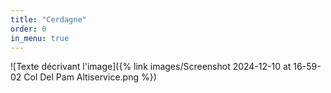 ```yaml
---
title: "Cerdagne"
order: 0
in_menu: true
---
```

![Texte décrivant l'image]({% link images/Screenshot 2024-12-10 at 16-59-02 Col Del Pam Altiservice.png %}) 